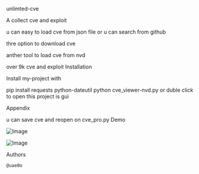 unlimted-cve

A collect cve and exploit

u can easy to load cve from json file or u can search from github

thre option to download cve

anther tool to load cve from nvd

over 9k cve and exploit
Installation

Install my-project with

  pip install requests python-dateutil
  python cve_viewer-nvd.py
  or duble click to open 
  this project is gui 

Appendix

u can save cve and reopen on cve_pro.py
Demo

![Image](https://github.com/user-attachments/assets/69595b97-1bce-4eba-88db-927d03fa3264)

![Image](https://github.com/user-attachments/assets/4e03517e-202a-4478-9ce1-08048fe6b951)


Authors

    @uae0o
